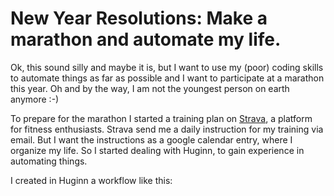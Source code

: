 # New Year Resolutions: Make a marathon and automate my life.

Ok, this sound silly and maybe it is, but I want to use my (poor) coding skills to automate things as far as possible and I want to participate at a marathon this year. Oh and by the way, I am not the youngest person on earth anymore :-)

To prepare for the marathon I started a training plan on [Strava](https://www.strava.com), a platform for fitness enthusiasts. Strava send me a daily instruction for my training via email. But I want the instructions as a google calendar entry, where I organize my life. So I started dealing with Huginn, to gain experience in automating things.

I created in Huginn a workflow like this:


